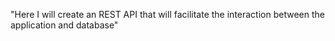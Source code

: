 "Here I will create an REST API that will facilitate the interaction between the application and database" 
